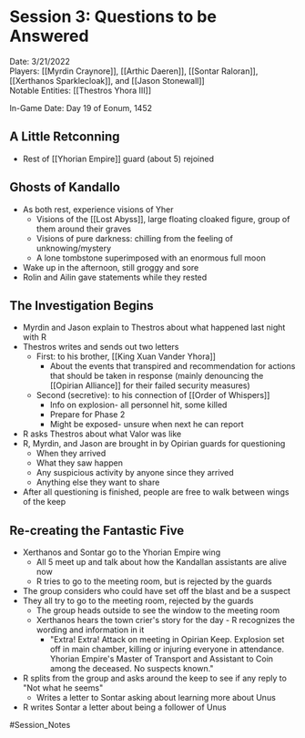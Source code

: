 # Session 3: Questions to be Answered

Date: 3/21/2022  
Players: [[Myrdin Craynore]], [[Arthic Daeren]], [[Sontar Raloran]], [[Xerthanos Sparklecloak]], and [[Jason Stonewall]]  
Notable Entities: [[Thestros Yhora III]]

In-Game Date: Day 19 of Eonum, 1452

## A Little Retconning
- Rest of [[Yhorian Empire]] guard (about 5) rejoined 

## Ghosts of Kandallo
- As both rest, experience visions of Yher
	- Visions of the [[Lost Abyss]], large floating cloaked figure, group of them around their graves
	- Visions of pure darkness: chilling from the feeling of unknowing/mystery
	- A lone tombstone superimposed with an enormous full moon
- Wake up in the afternoon, still groggy and sore
- Rolin and Ailin gave statements while they rested 

## The Investigation Begins
- Myrdin and Jason explain to Thestros about what happened last night with R
- Thestros writes and sends out two letters
	- First: to his brother, [[King Xuan Vander Yhora]]
		- About the events that transpired and recommendation for actions that should be taken in response (mainly denouncing the [[Opirian Alliance]] for their failed security measures)
	- Second (secretive): to his connection of [[Order of Whispers]] 
		- Info on explosion- all personnel hit, some killed
		- Prepare for Phase 2
		- Might be exposed- unsure when next he can report 
- R asks Thestros about what Valor was like
- R, Myrdin, and Jason are brought in by Opirian guards for questioning 
	- When they arrived
	- What they saw happen
	- Any suspicious activity by anyone since they arrived 
	- Anything else they want to share
- After all questioning is finished, people are free to walk between wings of the keep

## Re-creating the Fantastic Five
- Xerthanos and Sontar go to the Yhorian Empire wing 
	- All 5 meet up and talk about how the Kandallan assistants are alive now 
	- R tries to go to the meeting room, but is rejected by the guards
- The group considers who could have set off the blast and be a suspect 
- They all try to go to the meeting room, rejected by the guards
	- The group heads outside to see the window to the meeting room
	- Xerthanos hears the town crier's story for the day - R recognizes the wording and information in it
		- "Extra! Extra! Attack on meeting in Opirian Keep. Explosion set off in main chamber, killing or injuring everyone in attendance. Yhorian Empire's Master of Transport and Assistant to Coin among the deceased. No suspects known."
- R splits from the group and asks around the keep to see if any reply to "Not what he seems"
	- Writes a letter to Sontar asking about learning more about Unus
- R writes Sontar a letter about being a follower of Unus

#Session_Notes